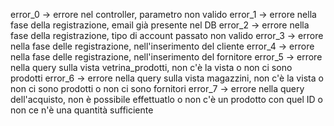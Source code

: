 error_0 -> errore nel controller, parametro non valido
error_1 -> errore nella fase della registrazione, email già presente nel DB
error_2 -> errore nella fase della registrazione, tipo di account passato non valido
error_3 -> errore nella fase delle registrazione, nell'inserimento del cliente
error_4 -> errore nella fase delle registrazione, nell'inserimento del fornitore
error_5 -> errore nella query sulla vista vetrina_prodotti, non c'è la vista o non ci sono prodotti
error_6 -> errore nella query sulla vista magazzini, non c'è la vista o non ci sono prodotti o non ci sono fornitori
error_7 -> errore nella query dell'acquisto, non è possibile effettuatlo o non c'è un prodotto con quel ID o 
           non ce n'è una quantità sufficiente

